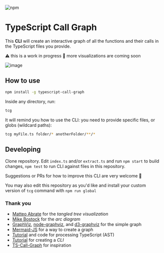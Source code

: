 ![npm](https://img.shields.io/npm/v/typescript-call-graph)

# TypeScript Call Graph

This **CLI** will create an interactive graph of all the functions and their calls in the TypeScript files you provide.

⚠️ this is a work in progress 🚧 more visualizations are coming soon

![image](https://user-images.githubusercontent.com/17264277/85908941-62ba6d00-b7e5-11ea-8e50-2686990aa4f5.png)

## How to use

```sh
npm install -g typescript-call-graph
```

Inside any directory, run:

```sh
tcg
```

It will remind you how to use the CLI: you need to provide specific files, or globs (wildcard paths):

```sh
tcg myFile.ts folder/* anotherFolder/**/*
```

## Developing

Clone repository. Edit `index.ts` and/or `extract.ts` and run `npm start` to build changes, `npm test` to run CLI against files in this repository.

Suggestions or PRs for how to improve this CLI are very welcome 	🙇

You may also edit this repository as you'd like and install your custom version of `tcg` command with `npm run global`

### Thank you

- [Matteo Abrate](https://observablehq.com/@nitaku/tangled-tree-visualization-ii) for the _tangled tree visualization_
- [Mike Bostock](https://observablehq.com/@d3/arc-diagram) for the _arc diagram_
- [GraphViz](https://graphviz.org/), [node-graphviz](https://github.com/glejeune/node-graphviz), and [d3-graphviz](https://github.com/magjac/d3-graphviz) for the simple graph
- [Mermaid-JS](https://github.com/mermaid-js/mermaid) for a way to create a graph
- [Tutorial](https://convincedcoder.com/2019/01/19/Processing-TypeScript-using-TypeScript/) and code for processing TypeScript (AST)
- [Tutorial](https://developer.okta.com/blog/2019/06/18/command-line-app-with-nodejs) for creating a *CLI*
- [TS-Call-Graph](https://github.com/Deskbot/TS-Call-Graph) for inspiration
